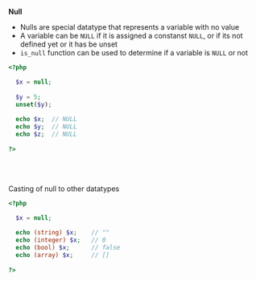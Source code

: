 **Null**

* Nulls are special datatype that represents a variable with no value
* A variable can be `NULL` if it is assigned a constanst `NULL`, or if its not defined yet or it has be unset
* `is_null` function can be used to determine if a variable is `NULL` or not

```php
<?php

  $x = null;
  
  $y = 5;
  unset($y);
  
  echo $x;  // NULL
  echo $y;  // NULL
  echo $z;  // NULL
  
?>
```

<br><br>

Casting of null to other datatypes

```php
<?php

  $x = null;
  
  echo (string) $x;    // ""
  echo (integer) $x;   // 0
  echo (bool) $x;      // false
  echo (array) $x;     // []
  
?>
```

<br><br>

